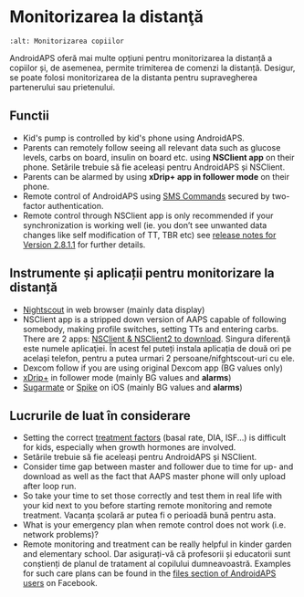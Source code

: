 # Monitorizarea la distanţă

```{image} ../images/KidsMonitoring.png
:alt: Monitorizarea copiilor
```

AndroidAPS oferă mai multe opțiuni pentru monitorizarea la distanță a copiilor și, de asemenea, permite trimiterea de comenzi la distanță. Desigur, se poate folosi monitorizarea de la distanta pentru supravegherea partenerului sau prietenului.

## Functii

- Kid's pump is controlled by kid's phone using AndroidAPS.
- Parents can remotely follow seeing all relevant data such as glucose levels, carbs on board, insulin on board etc. using **NSClient app** on their phone. Setările trebuie să fie aceleași pentru AndroidAPS și NSClient.
- Parents can be alarmed by using **xDrip+ app in follower mode** on their phone.
- Remote control of AndroidAPS using [SMS Commands](../Children/SMS-Commands.md) secured by two-factor authentication.
- Remote control through NSClient app is only recommended if your synchronization is working well (ie. you don’t see unwanted data changes like self modification of TT, TBR etc) see [release notes for Version 2.8.1.1](../Installing-AndroidAPS/Releasenotes.md#important-hints) for further details.

## Instrumente și aplicații pentru monitorizare la distanță

- [Nightscout](https://nightscout.github.io/) in web browser (mainly data display)
- NSClient app is a stripped down version of AAPS capable of following somebody, making profile switches, setting TTs and entering carbs. There are 2 apps:  [NSClient & NSClient2 to download](https://github.com/nightscout/AndroidAPS/releases/). Singura diferenţă este numele aplicaţiei. În acest fel puteți instala aplicația de două ori pe același telefon, pentru a putea urmari 2 persoane/nifghtscout-uri cu ele.
- Dexcom follow if you are using original Dexcom app (BG values only)
- [xDrip+](../Configuration/xdrip.md) in follower mode (mainly BG values and **alarms**)
- [Sugarmate](https://sugarmate.io/) or [Spike](https://spike-app.com/) on iOS (mainly BG values and **alarms**)

## Lucrurile de luat în considerare

- Setting the correct [treatment factors](../Getting-Started/FAQ.md#how-to-begin) (basal rate, DIA, ISF...) is difficult for kids, especially when growth hormones are involved.
- Setările trebuie să fie aceleași pentru AndroidAPS și NSClient.
- Consider time gap between master and follower due to time for up- and download as well as the fact that AAPS master phone will only upload after loop run.
- So take your time to set those correctly and test them in real life with your kid next to you before starting remote monitoring and remote treatment. Vacanța școlară ar putea fi o perioadă bună pentru asta.
- What is your emergency plan when remote control does not work (i.e. network problems)?
- Remote monitoring and treatment can be really helpful in kinder garden and elementary school. Dar asigurați-vă că profesorii și educatorii sunt conștienți de planul de tratament al copilului dumneavoastră. Examples for such care plans can be found in the [files section of AndroidAPS users](https://www.facebook.com/groups/AndroidAPSUsers/files/) on Facebook.
